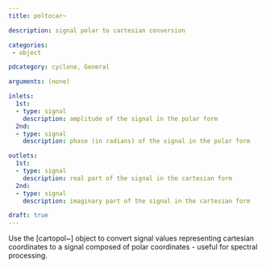 ```yaml
---
title: poltocar~

description: signal polar to cartesian conversion

categories:
 - object

pdcategory: cyclone, General

arguments: (none)

inlets:
  1st:
  - type: signal
    description: amplitude of the signal in the polar form
  2nd:
  - type: signal
    description: phase (in radians) of the signal in the polar form

outlets:
  1st:
  - type: signal
    description: real part of the signal in the cartesian form
  2nd:
  - type: signal
    description: imaginary part of the signal in the cartesian form

draft: true
---
```


Use the [cartopol~] object to convert signal values representing cartesian coordinates to a signal composed of polar coordinates - useful for spectral processing.
